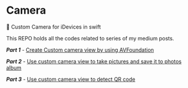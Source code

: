 # Camera
📸  Custom Camera for iDevices in swift 

This REPO holds all the codes related to series of my medium posts.

***Part 1*** - [Create Custom camera view by using AVFoundation](https://medium.com/@rizwanm/https-medium-com-rizwanm-swift-camera-part-1-c38b8b773b2)

***Part 2*** - [Use custom camera view to take pictures and save it to photos album
](https://medium.com/compileswift/swift-camera-part-2-c6de440a9404)

***Part 3*** - [Use custom camera view to detect QR code](https://medium.com/compileswift/swift-camera-part-3-ebe5b7d32835)
